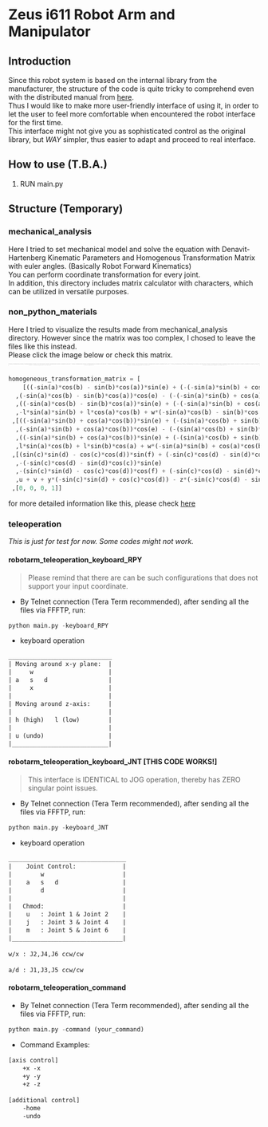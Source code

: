 # Zeus i611 Robot Arm and Manipulator

## Introduction
Since this robot system is based on the internal library from the manufacturer, the structure of the code is quite tricky to comprehend even with the distributed manual from [here](http://zero.globalzeus.com/scara/).    
Thus I would like to make more user-friendly interface of using it, in order to let the user to feel more comfortable when encountered the robot interface for the first time.    
This interface might not give you as sophisticated control as the original library, but *WAY* simpler, thus easier to adapt and proceed to real interface.   

## How to use (T.B.A.)
1. RUN main.py

## Structure (Temporary)
### mechanical_analysis
Here I tried to set mechanical model and solve the equation with Denavit-Hartenberg Kinematic Parameters and Homogenous Transformation Matrix with euler angles. (Basically Robot Forward Kinematics)   
You can perform coordinate transformation for every joint.    
In addition, this directory includes matrix calculator with characters, which can be utilized in versatile purposes.    

### non_python_materials
Here I tried to visualize the results made from mechanical_analysis directory. However since the matrix was too complex, I chosed to leave the files like this instead.   
Please click the image below or check this matrix. 
![ex_screenshot](./non_python_materials/homogeneous_transformation_matrix_img.png)   
```python
homogeneous_transformation_matrix = [
    [((-sin(a)*cos(b) - sin(b)*cos(a))*sin(e) + (-(-sin(a)*sin(b) + cos(a)*cos(b))*sin(c)*sin(d) + (-sin(a)*sin(b) + cos(a)*cos(b))*cos(c)*cos(d))*cos(e))*cos(f) + (-(-sin(a)*sin(b) + cos(a)*cos(b))*sin(c)*cos(d) - (-sin(a)*sin(b) + cos(a)*cos(b))*sin(d)*cos(c))*sin(f)
  ,(-sin(a)*cos(b) - sin(b)*cos(a))*cos(e) - (-(-sin(a)*sin(b) + cos(a)*cos(b))*sin(c)*sin(d) + (-sin(a)*sin(b) + cos(a)*cos(b))*cos(c)*cos(d))*sin(e)
  ,((-sin(a)*cos(b) - sin(b)*cos(a))*sin(e) + (-(-sin(a)*sin(b) + cos(a)*cos(b))*sin(c)*sin(d) + (-sin(a)*sin(b) + cos(a)*cos(b))*cos(c)*cos(d))*cos(e))*sin(f) - (-(-sin(a)*sin(b) + cos(a)*cos(b))*sin(c)*cos(d) - (-sin(a)*sin(b) + cos(a)*cos(b))*sin(d)*cos(c))*cos(f)
  ,-l*sin(a)*sin(b) + l*cos(a)*cos(b) + w*(-sin(a)*cos(b) - sin(b)*cos(a)) + x*(-sin(a)*cos(b) - sin(b)*cos(a)) + y*((-sin(a)*sin(b) + cos(a)*cos(b))*sin(c)*cos(d) + (-sin(a)*sin(b) + cos(a)*cos(b))*sin(d)*cos(c)) + z*((-sin(a)*cos(b) - sin(b)*cos(a))*cos(e) - (-(-sin(a)*sin(b) + cos(a)*cos(b))*sin(c)*sin(d) + (-sin(a)*sin(b) + cos(a)*cos(b))*cos(c)*cos(d))*sin(e))]
 ,[((-sin(a)*sin(b) + cos(a)*cos(b))*sin(e) + (-(sin(a)*cos(b) + sin(b)*cos(a))*sin(c)*sin(d) + (sin(a)*cos(b) + sin(b)*cos(a))*cos(c)*cos(d))*cos(e))*cos(f) + (-(sin(a)*cos(b) + sin(b)*cos(a))*sin(c)*cos(d) - (sin(a)*cos(b) + sin(b)*cos(a))*sin(d)*cos(c))*sin(f)
  ,(-sin(a)*sin(b) + cos(a)*cos(b))*cos(e) - (-(sin(a)*cos(b) + sin(b)*cos(a))*sin(c)*sin(d) + (sin(a)*cos(b) + sin(b)*cos(a))*cos(c)*cos(d))*sin(e)
  ,((-sin(a)*sin(b) + cos(a)*cos(b))*sin(e) + (-(sin(a)*cos(b) + sin(b)*cos(a))*sin(c)*sin(d) + (sin(a)*cos(b) + sin(b)*cos(a))*cos(c)*cos(d))*cos(e))*sin(f) - (-(sin(a)*cos(b) + sin(b)*cos(a))*sin(c)*cos(d) - (sin(a)*cos(b) + sin(b)*cos(a))*sin(d)*cos(c))*cos(f)
  ,l*sin(a)*cos(b) + l*sin(b)*cos(a) + w*(-sin(a)*sin(b) + cos(a)*cos(b)) + x*(-sin(a)*sin(b) + cos(a)*cos(b)) + y*((sin(a)*cos(b) + sin(b)*cos(a))*sin(c)*cos(d) + (sin(a)*cos(b) + sin(b)*cos(a))*sin(d)*cos(c)) + z*((-sin(a)*sin(b) + cos(a)*cos(b))*cos(e) - (-(sin(a)*cos(b) + sin(b)*cos(a))*sin(c)*sin(d) + (sin(a)*cos(b) + sin(b)*cos(a))*cos(c)*cos(d))*sin(e))]
 ,[(sin(c)*sin(d) - cos(c)*cos(d))*sin(f) + (-sin(c)*cos(d) - sin(d)*cos(c))*cos(e)*cos(f)
  ,-(-sin(c)*cos(d) - sin(d)*cos(c))*sin(e)
  ,-(sin(c)*sin(d) - cos(c)*cos(d))*cos(f) + (-sin(c)*cos(d) - sin(d)*cos(c))*sin(f)*cos(e)
  ,u + v + y*(-sin(c)*sin(d) + cos(c)*cos(d)) - z*(-sin(c)*cos(d) - sin(d)*cos(c))*sin(e)]
 ,[0, 0, 0, 1]]
```
for more detailed information like this, please check [here](https://github.com/skykongkong8/i611_RobotManipulator/tree/master/mechanical_analysis)

### teleoperation
*This is just for test for now. Some codes might not work.*
#### robotarm_teleoperation_keyboard_RPY
> Please remind that there are can be such configurations that does not support your input coordinate.
* By Telnet connection (Tera Term recommended), after sending all the files via FFFTP, run:
```python
python main.py -keyboard_RPY
```
* keyboard operation
```command
_____________________________
| Moving around x-y plane:  |
|     w                     |
| a   s   d                 |
|     x                     |
|                           |
| Moving around z-axis:     |
|                           |
| h (high)   l (low)        |
|                           |
| u (undo)                  |
|___________________________|
```
#### robotarm_teleoperation_keyboard_JNT [THIS CODE WORKS!]
> This interface is IDENTICAL to JOG operation, thereby has ZERO singular point issues.
* By Telnet connection (Tera Term recommended), after sending all the files via FFFTP, run:
```python
python main.py -keyboard_JNT
```
* keyboard operation
```command
_________________________________
|    Joint Control:             |
|        w                      |
|    a   s   d                  |
|        d                      |
|                               |
|   Chmod:                      |
|    u   : Joint 1 & Joint 2    |
|    j   : Joint 3 & Joint 4    |
|    m   : Joint 5 & Joint 6    |
|_______________________________|

w/x : J2,J4,J6 ccw/cw
        
a/d : J1,J3,J5 ccw/cw
```
#### robotarm_teleoperation_command
* By Telnet connection (Tera Term recommended), after sending all the files via FFFTP, run:
```python
python main.py -command (your_command)
```
* Command Examples:
```command
[axis control]
    +x -x
    +y -y
    +z -z

[additional control]
    -home
    -undo
```

